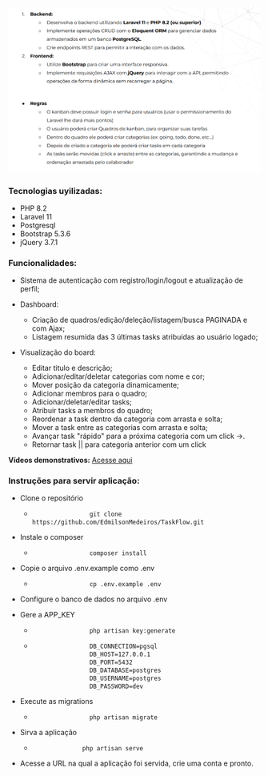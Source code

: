 ![Requisitos](requisitos.png)

### Tecnologias uyilizadas:

-   PHP 8.2
-   Laravel 11
-   Postgresql
-   Bootstrap 5.3.6
-   jQuery 3.7.1

### Funcionalidades:

-   Sistema de autenticação com registro/login/logout e atualização de perfil;
-   Dashboard:
    -   Criação de quadros/edição/deleção/listagem/busca PAGINADA e com Ajax;
    -   Listagem resumida das 3 últimas tasks atribuídas ao usuário logado;
-   Visualização do board:

    -   Editar titulo e descrição;
    -   Adicionar/editar/deletar categorias com nome e cor;
    -   Mover posição da categoria dinamicamente;
    -   Adicionar membros para o quadro;
    -   Adicionar/deletar/editar tasks;
    -   Atribuir tasks a membros do quadro;
    -   Reordenar a task dentro da categoria com arrasta e solta;
    -   Mover a task entre as categorias com arrasta e solta;
    -   Avançar task "rápido" para a próxima categoria com um click ->.
    -   Retornar task || para categoria anterior com um click

**Vídeos demonstrativos:** <a href="https://drive.google.com/drive/folders/1XQuqhVIMJGTRdvko3Eo_6FEaq2ewtWnd?usp=sharing" target="_blank">Acesse aqui</a>


### Instruções para servir aplicação:

-   Clone o repositório
    -                     git clone https://github.com/EdmilsonMedeiros/TaskFlow.git
-   Instale o composer
    -                     composer install
-   Copie o arquivo .env.example como .env
    -                     cp .env.example .env
-   Configure o banco de dados no arquivo .env
-   Gere a APP_KEY

    -                     php artisan key:generate

    -                     DB_CONNECTION=pgsql
                          DB_HOST=127.0.0.1
                          DB_PORT=5432
                          DB_DATABASE=postgres
                          DB_USERNAME=postgres
                          DB_PASSWORD=dev

-   Execute as migrations
    -                     php artisan migrate
-   Sirva a aplicação
    -                   php artisan serve
-   Acesse a URL na qual a aplicação foi servida, crie uma conta e pronto.
